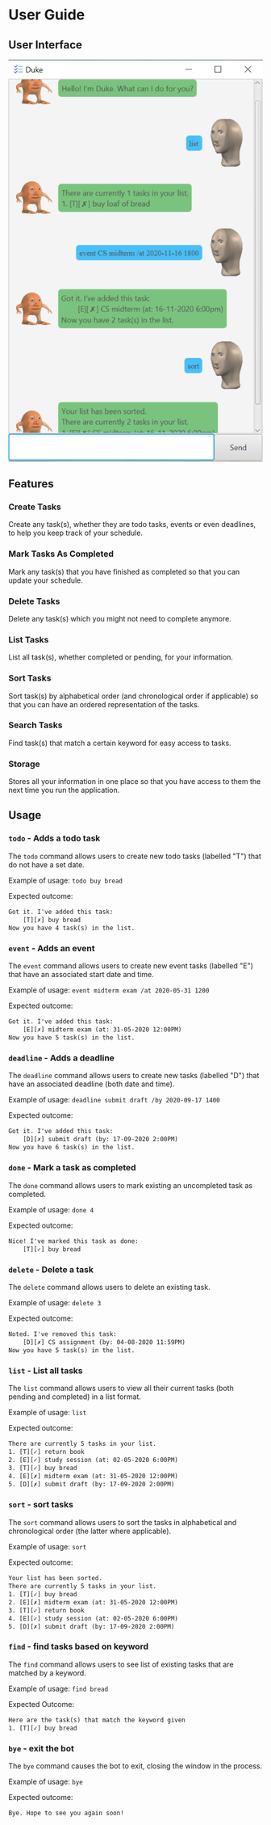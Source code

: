 # User Guide

## User Interface

![title](Ui.png)

## Features

### Create Tasks

Create any task(s), whether they are todo tasks, events or even deadlines, to help you keep track of your schedule.

### Mark Tasks As Completed

Mark any task(s) that you have finished as completed so that you can update your schedule.

### Delete Tasks

Delete any task(s) which you might not need to complete anymore.

### List Tasks

List all task(s), whether completed or pending, for your information.

### Sort Tasks

Sort task(s) by alphabetical order (and chronological order if applicable) so that you can have an ordered representation of the tasks.

### Search Tasks

Find task(s) that match a certain keyword for easy access to tasks.

### Storage

Stores all your information in one place so that you have access to them the next time you run the application.


## Usage

### `todo` - Adds a todo task

The `todo` command allows users to create new todo tasks (labelled "T") that do not have a set date.

Example of usage:
`todo buy bread`

Expected outcome:
```
Got it. I've added this task:
    [T][✗] buy bread
Now you have 4 task(s) in the list.
```

### `event` - Adds an event

The `event` command allows users to create new event tasks (labelled "E") that have an associated start date and time. 

Example of usage:
`event midterm exam /at 2020-05-31 1200`

Expected outcome:
```
Got it. I've added this task:
    [E][✗] midterm exam (at: 31-05-2020 12:00PM)
Now you have 5 task(s) in the list.
```

### `deadline` - Adds a deadline

The `deadline` command allows users to create new tasks (labelled "D") that have an associated deadline (both date and time).

Example of usage:
`deadline submit draft /by 2020-09-17 1400`

Expected outcome:
```
Got it. I've added this task:
    [D][✗] submit draft (by: 17-09-2020 2:00PM)
Now you have 6 task(s) in the list.
```

### `done` - Mark a task as completed

The `done` command allows users to mark existing an uncompleted task as completed. 

Example of usage:
`done 4`

Expected outcome:
```
Nice! I've marked this task as done:
    [T][✓] buy bread
```

### `delete` - Delete a task

The `delete` command allows users to delete an existing task.

Example of usage:
`delete 3`

Expected outcome:
```
Noted. I've removed this task:
    [D][✗] CS assignment (by: 04-08-2020 11:59PM)
Now you have 5 task(s) in the list.
```

### `list` - List all tasks

The `list` command allows users to view all their current tasks (both pending and completed) in a list format.

Example of usage:
`list`

Expected outcome:
```
There are currently 5 tasks in your list.
1. [T][✓] return book
2. [E][✓] study session (at: 02-05-2020 6:00PM)
3. [T][✓] buy bread
4. [E][✗] midterm exam (at: 31-05-2020 12:00PM)
5. [D][✗] submit draft (by: 17-09-2020 2:00PM)
```

### `sort` - sort tasks

The `sort` command allows users to sort the tasks in alphabetical and chronological order (the latter where applicable).

Example of usage:
`sort`

Expected outcome:
```
Your list has been sorted.
There are currently 5 tasks in your list.
1. [T][✓] buy bread
2. [E][✗] midterm exam (at: 31-05-2020 12:00PM)
3. [T][✓] return book
4. [E][✓] study session (at: 02-05-2020 6:00PM)
5. [D][✗] submit draft (by: 17-09-2020 2:00PM)
```

### `find` - find tasks based on keyword

The `find` command allows users to see list of existing tasks that are matched by a keyword.

Example of usage:
`find bread`

Expected Outcome:
```
Here are the task(s) that match the keyword given
1. [T][✓] buy bread
```

### `bye` - exit the bot

The `bye` command causes the bot to exit, closing the window in the process.

Example of usage:
`bye`

Expected outcome:
```
Bye. Hope to see you again soon!
```

